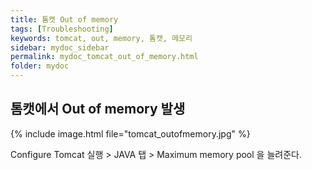 ```yaml
---
title: 톰캣 Out of memory
tags: [Troubleshooting]
keywords: tomcat, out, memory, 톰캣, 메모리
sidebar: mydoc_sidebar
permalink: mydoc_tomcat_out_of_memory.html
folder: mydoc
---
```


## 톰캣에서 Out of memory 발생

{% include image.html file="tomcat_outofmemory.jpg" %}

Configure Tomcat 실행 > JAVA 탭 > Maximum memory pool 을 늘려준다.